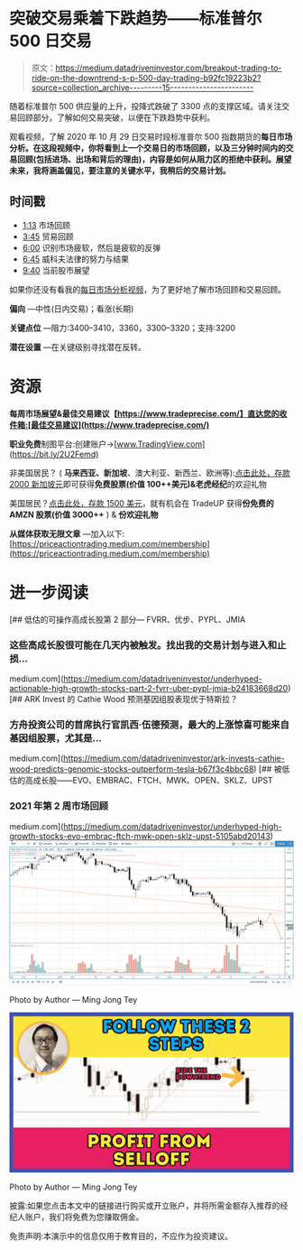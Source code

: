 # 突破交易乘着下跌趋势——标准普尔 500 日交易

> 原文：<https://medium.datadriveninvestor.com/breakout-trading-to-ride-on-the-downtrend-s-p-500-day-trading-b92fc19223b2?source=collection_archive---------15----------------------->

随着标准普尔 500 供应量的上升，投降式跌破了 3300 点的支撑区域。请关注交易回顾部分，了解如何交易突破，以便在下跌趋势中获利。

观看视频，了解 2020 年 10 月 29 日交易时段标准普尔 500 指数期货的**每日市场分析。在这段视频中，你将看到上一个交易日的市场回顾，以及三分钟时间内的交易回顾(包括进场、出场和背后的理由)，内容是如何从阻力区的拒绝中获利。展望未来，我将涵盖偏见，要注意的关键水平，我稍后的交易计划。**

## 时间戳

*   [1:13](https://www.youtube.com/watch?v=F_9jU-QvxXk&t=73s) 市场回顾
*   [3:45](https://www.youtube.com/watch?v=F_9jU-QvxXk&t=225s) 贸易回顾
*   [6:00](https://www.youtube.com/watch?v=F_9jU-QvxXk&t=360s) 识别市场疲软，然后是疲软的反弹
*   [6:45](https://www.youtube.com/watch?v=F_9jU-QvxXk&t=405s) 威科夫法律的努力与结果
*   [9:40](https://www.youtube.com/watch?v=F_9jU-QvxXk&t=580s) 当前股市展望

如果你还没有看我的[每日市场分析视频](https://www.youtube.com/watch?v=wM8g8nrf1a0)，为了更好地了解市场回顾和交易回顾。

**偏向** —中性(日内交易)；看涨(长期)

**关键点位** —阻力:3400–3410，3360，3300–3320；支持:3200

**潜在设置** —在关键级别寻找潜在反转。

# 资源

**每周市场展望&最佳交易建议【https://www.tradeprecise.com/】直达您的收件箱:[最佳交易建议](https://www.tradeprecise.com/)**

**职业免费**制图平台:创建账户→[www.TradingView.com](https://bit.ly/2U2Femd)

非美国居民？ ( **马来西亚、新加坡**、澳大利亚、新西兰、欧洲等):[点击此处，存款 2000 新加坡元](https://ji.hn/sgtiger)即可获得**免费股票(价值 100++美元)&老虎经纪**的欢迎礼物

美国居民？[点击此处，存款 1500 美元](https://ji.hn/ustradeup)，就有机会在 TradeUP 获得**份免费的 AMZN 股票(价值 3000++** ) & **份欢迎礼物**

**从媒体获取无限文章** —加入以下:[https://priceactiontrading.medium.com/membership](https://priceactiontrading.medium.com/membership)

# 进一步阅读

[](https://medium.com/datadriveninvestor/underhyped-actionable-high-growth-stocks-part-2-fvrr-uber-pypl-jmia-b24183668d20) [## 低估的可操作高成长股第 2 部分— FVRR、优步、PYPL、JMIA

### 这些高成长股很可能在几天内被触发。找出我的交易计划与进入和止损…

medium.com](https://medium.com/datadriveninvestor/underhyped-actionable-high-growth-stocks-part-2-fvrr-uber-pypl-jmia-b24183668d20) [](https://medium.com/datadriveninvestor/ark-invests-cathie-wood-predicts-genomic-stocks-outperform-tesla-b67f3c4bbc68) [## ARK Invest 的 Cathie Wood 预测基因组股表现优于特斯拉？

### 方舟投资公司的首席执行官凯西·伍德预测，最大的上涨惊喜可能来自基因组股票，尤其是…

medium.com](https://medium.com/datadriveninvestor/ark-invests-cathie-wood-predicts-genomic-stocks-outperform-tesla-b67f3c4bbc68) [](https://medium.com/datadriveninvestor/underhyped-high-growth-stocks-evo-embrac-ftch-mwk-open-sklz-upst-5105abd20143) [## 被低估的高成长股——EVO、EMBRAC、FTCH、MWK、OPEN、SKLZ、UPST

### 2021 年第 2 周市场回顾

medium.com](https://medium.com/datadriveninvestor/underhyped-high-growth-stocks-evo-embrac-ftch-mwk-open-sklz-upst-5105abd20143) ![](img/5cd67a67e1717d591b4eb4ee36fef43a.png)

Photo by Author — Ming Jong Tey

![](img/4f16df2dd5267dee8217eaf11dab67e5.png)

Photo by Author — Ming Jong Tey

披露:如果您点击本文中的链接进行购买或开立账户，并将所需金额存入推荐的经纪人账户，我们将免费为您赚取佣金。

免责声明:本演示中的信息仅用于教育目的，不应作为投资建议。